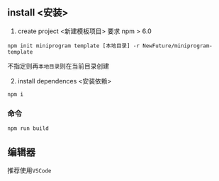 
## install <安装>

1. create project <新建模板项目>
要求 npm > 6.0
```
npm init miniprogram template [本地目录] -r NewFuture/miniprogram-template
```
不指定则再`本地目录`则在当前目录创建

2. install dependences <安装依赖>

```
npm i
```

### 命令

```
npm run build
```

## 编辑器

推荐使用`VSCode`
